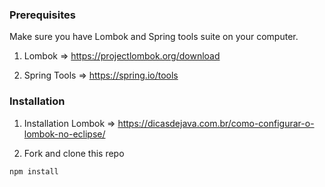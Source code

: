 
### Prerequisites
Make sure you have Lombok and Spring tools suite on your computer.

1. Lombok => https://projectlombok.org/download

2. Spring Tools => https://spring.io/tools

### Installation

1. Installation Lombok => https://dicasdejava.com.br/como-configurar-o-lombok-no-eclipse/

2. Fork and clone this repo

```
npm install
```